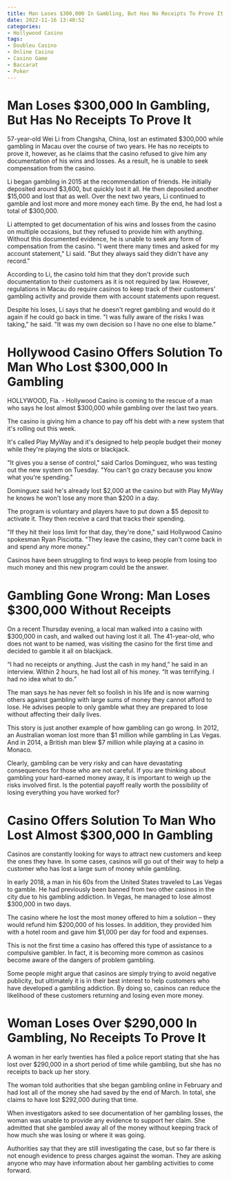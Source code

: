 ```yaml
---
title: Man Loses $300,000 In Gambling, But Has No Receipts To Prove It 
date: 2022-11-16 13:40:52
categories:
- Hollywood Casino
tags:
- Doubleu Casino
- Online Casino
- Casino Game
- Baccarat
- Poker
---
```



#  Man Loses $300,000 In Gambling, But Has No Receipts To Prove It 

57-year-old Wei Li from Changsha, China, lost an estimated $300,000 while gambling in Macau over the course of two years. He has no receipts to prove it, however, as he claims that the casino refused to give him any documentation of his wins and losses. As a result, he is unable to seek compensation from the casino.

Li began gambling in 2015 at the recommendation of friends. He initially deposited around $3,600, but quickly lost it all. He then deposited another $15,000 and lost that as well. Over the next two years, Li continued to gamble and lost more and more money each time. By the end, he had lost a total of $300,000. 

Li attempted to get documentation of his wins and losses from the casino on multiple occasions, but they refused to provide him with anything. Without this documented evidence, he is unable to seek any form of compensation from the casino. "I went there many times and asked for my account statement," Li said. "But they always said they didn't have any record." 

According to Li, the casino told him that they don't provide such documentation to their customers as it is not required by law. However, regulations in Macau do require casinos to keep track of their customers' gambling activity and provide them with account statements upon request. 

Despite his loses, Li says that he doesn't regret gambling and would do it again if he could go back in time. "I was fully aware of the risks I was taking," he said. "It was my own decision so I have no one else to blame."

#  Hollywood Casino Offers Solution To Man Who Lost $300,000 In Gambling 

HOLLYWOOD, Fla. - Hollywood Casino is coming to the rescue of a man who says he lost almost $300,000 while gambling over the last two years.

The casino is giving him a chance to pay off his debt with a new system that it's rolling out this week.

It's called Play MyWay and it's designed to help people budget their money while they're playing the slots or blackjack.

"It gives you a sense of control," said Carlos Dominguez, who was testing out the new system on Tuesday. "You can't go crazy because you know what you're spending."

Dominguez said he's already lost $2,000 at the casino but with Play MyWay he knows he won't lose any more than $200 in a day.

The program is voluntary and players have to put down a $5 deposit to activate it. They then receive a card that tracks their spending.

"If they hit their loss limit for that day, they're done," said Hollywood Casino spokesman Ryan Pisciotta. "They leave the casino, they can't come back in and spend any more money."

Casinos have been struggling to find ways to keep people from losing too much money and this new program could be the answer.

#  Gambling Gone Wrong: Man Loses $300,000 Without Receipts 

On a recent Thursday evening, a local man walked into a casino with $300,000 in cash, and walked out having lost it all. The 41-year-old, who does not want to be named, was visiting the casino for the first time and decided to gamble it all on blackjack.

“I had no receipts or anything. Just the cash in my hand,” he said in an interview. Within 2 hours, he had lost all of his money. “It was terrifying. I had no idea what to do.”

The man says he has never felt so foolish in his life and is now warning others against gambling with large sums of money they cannot afford to lose. He advises people to only gamble what they are prepared to lose without affecting their daily lives.

This story is just another example of how gambling can go wrong. In 2012, an Australian woman lost more than $1 million while gambling in Las Vegas. And in 2014, a British man blew $7 million while playing at a casino in Monaco.

Clearly, gambling can be very risky and can have devastating consequences for those who are not careful. If you are thinking about gambling your hard-earned money away, it is important to weigh up the risks involved first. Is the potential payoff really worth the possibility of losing everything you have worked for?

#  Casino Offers Solution To Man Who Lost Almost $300,000 In Gambling 

Casinos are constantly looking for ways to attract new customers and keep the ones they have. In some cases, casinos will go out of their way to help a customer who has lost a large sum of money while gambling.

In early 2018, a man in his 60s from the United States traveled to Las Vegas to gamble. He had previously been banned from two other casinos in the city due to his gambling addiction. In Vegas, he managed to lose almost $300,000 in two days. 

The casino where he lost the most money offered to him a solution – they would refund him $200,000 of his losses. In addition, they provided him with a hotel room and gave him $1,000 per day for food and expenses. 

This is not the first time a casino has offered this type of assistance to a compulsive gambler. In fact, it is becoming more common as casinos become aware of the dangers of problem gambling. 

Some people might argue that casinos are simply trying to avoid negative publicity, but ultimately it is in their best interest to help customers who have developed a gambling addiction. By doing so, casinos can reduce the likelihood of these customers returning and losing even more money.

#  Woman Loses Over $290,000 In Gambling, No Receipts To Prove It

A woman in her early twenties has filed a police report stating that she has lost over $290,000 in a short period of time while gambling, but she has no receipts to back up her story.

The woman told authorities that she began gambling online in February and had lost all of the money she had saved by the end of March. In total, she claims to have lost $292,000 during that time.

When investigators asked to see documentation of her gambling losses, the woman was unable to provide any evidence to support her claim. She admitted that she gambled away all of the money without keeping track of how much she was losing or where it was going.

Authorities say that they are still investigating the case, but so far there is not enough evidence to press charges against the woman. They are asking anyone who may have information about her gambling activities to come forward.